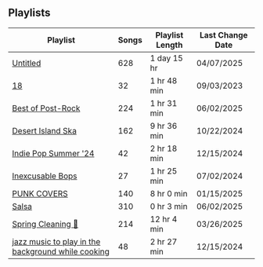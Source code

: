 ## Playlists
|Playlist | Songs | Playlist Length| Last Change Date|
|---|---|---|---|
|[Untitled](/Playlists/Pretty/3MCgdDL3VM4sNHqSVJMDXO.md) | 628 | 1 day 15 hr | 04/07/2025 | 
|[18](/Playlists/Pretty/7DrLIIvXwjSRTAaQjmZtDC.md) | 32 | 1 hr 48 min | 09/03/2023 | 
|[Best of Post-Rock](/Playlists/Pretty/4ebKOuGNfJ5g8RdtbEBHxe.md) | 224 | 1 hr 31 min | 06/02/2025 | 
|[Desert Island Ska](/Playlists/Pretty/7AodoCcN7r6zCDut0GnG8g.md) | 162 | 9 hr 36 min | 10/22/2024 | 
|[Indie Pop Summer '24](/Playlists/Pretty/4BcXTPzIirZmyzp2jj1k5n.md) | 42 | 2 hr 18 min | 12/15/2024 | 
|[Inexcusable Bops](/Playlists/Pretty/1EsozxnoOIr5u6iMfmobfh.md) | 27 | 1 hr 25 min | 07/02/2024 | 
|[PUNK COVERS](/Playlists/Pretty/7qYDPkTgFw2Z9goeMSgrVC.md) | 140 | 8 hr 0 min | 01/15/2025 | 
|[Salsa](/Playlists/Pretty/0o2GXyncPfGLmGSiOqSINx.md) | 310 | 0 hr 3 min | 06/02/2025 | 
|[Spring Cleaning 🧽 ](/Playlists/Pretty/3R4JUoD8HBVxgAXGRHp6Q9.md) | 214 | 12 hr 4 min | 03/26/2025 | 
|[jazz music to play in the background while cooking](/Playlists/Pretty/5TrM2C1a4McxIlFMgxgEHi.md) | 48 | 2 hr 27 min | 12/15/2024 | 
